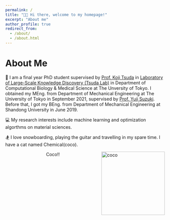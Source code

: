 ```yaml
---
permalink: /
title: "👋🏻 Hi there, welcome to my homepage!"
excerpt: "About me"
author_profile: true
redirect_from: 
  - /about/
  - /about.html
---
```


# About Me

🏫 I am a final year PhD student supervised by [Prof. Koji Tsuda](https://scholar.google.com/citations?user=HvVqBmkAAAAJ&hl=en) in [Laboratory of Large-Scale Knowledge Discovery (Tsuda Lab)](https://www.tsudalab.org/) in Department of Computational Biology & Medical Science at The Unversity of Tokyo. I obtained my MEng. from Department of Mechanical Engineering at The University of Tokyo in September 2021, supervised by [Prof. Yuji Suzuki](http://www.mesl.t.u-tokyo.ac.jp/users/ysuzuki/). Before that, I got my BEng. from Department of Mechanical Engineering at Shandong University in June 2019.

💻 My research interests include machine learning and optimization algorthms on material sciences.

🏂 I love snowboarding, playing the guitar and travelling in my spare time. I have a cat named Chemical(coco).

<div>
  <img align="right" width="200" src="/images/coco.jpg" alt="coco">
  <center>Coco!!</center>
</div>